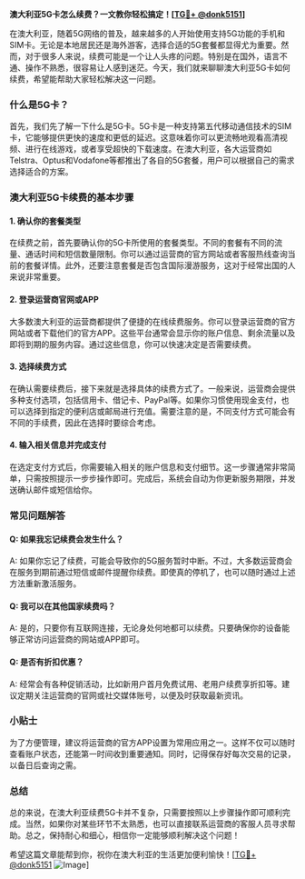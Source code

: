**澳大利亚5G卡怎么续费？一文教你轻松搞定！[[TG💪+ @donk5151](https://t.me/s/donk5151)]**

在澳大利亚，随着5G网络的普及，越来越多的人开始使用支持5G功能的手机和SIM卡。无论是本地居民还是海外游客，选择合适的5G套餐都显得尤为重要。然而，对于很多人来说，续费可能是一个让人头疼的问题。特别是在国外，语言不通、操作不熟悉，很容易让人感到迷茫。今天，我们就来聊聊澳大利亚5G卡如何续费，希望能帮助大家轻松解决这一问题。

### 什么是5G卡？

首先，我们先了解一下什么是5G卡。5G卡是一种支持第五代移动通信技术的SIM卡，它能够提供更快的速度和更低的延迟。这意味着你可以更流畅地观看高清视频、进行在线游戏，或者享受超快的下载速度。在澳大利亚，各大运营商如Telstra、Optus和Vodafone等都推出了各自的5G套餐，用户可以根据自己的需求选择适合的方案。

### 澳大利亚5G卡续费的基本步骤

#### 1. 确认你的套餐类型

在续费之前，首先要确认你的5G卡所使用的套餐类型。不同的套餐有不同的流量、通话时间和短信数量限制。你可以通过运营商的官方网站或者客服热线查询当前的套餐详情。此外，还要注意套餐是否包含国际漫游服务，这对于经常出国的人来说非常重要。

#### 2. 登录运营商官网或APP

大多数澳大利亚的运营商都提供了便捷的在线续费服务。你可以登录运营商的官方网站或者下载他们的官方APP。这些平台通常会显示你的账户信息、剩余流量以及即将到期的服务内容。通过这些信息，你可以快速决定是否需要续费。

#### 3. 选择续费方式

在确认需要续费后，接下来就是选择具体的续费方式了。一般来说，运营商会提供多种支付选项，包括信用卡、借记卡、PayPal等。如果你习惯使用现金支付，也可以选择到指定的便利店或邮局进行充值。需要注意的是，不同支付方式可能会有不同的手续费，因此在选择时要综合考虑。

#### 4. 输入相关信息并完成支付

在选定支付方式后，你需要输入相关的账户信息和支付细节。这一步骤通常非常简单，只需按照提示一步步操作即可。完成后，系统会自动为你更新服务期限，并发送确认邮件或短信给你。

### 常见问题解答

#### Q: 如果我忘记续费会发生什么？

A: 如果你忘记了续费，可能会导致你的5G服务暂时中断。不过，大多数运营商会在服务到期前通过短信或邮件提醒你续费。即使真的停机了，也可以随时通过上述方法重新激活服务。

#### Q: 我可以在其他国家续费吗？

A: 是的，只要你有互联网连接，无论身处何地都可以续费。只要确保你的设备能够正常访问运营商的网站或APP即可。

#### Q: 是否有折扣优惠？

A: 经常会有各种促销活动，比如新用户首月免费试用、老用户续费享折扣等。建议定期关注运营商的官网或社交媒体账号，以便及时获取最新资讯。

### 小贴士

为了方便管理，建议将运营商的官方APP设置为常用应用之一。这样不仅可以随时查看账户状态，还能第一时间收到重要通知。同时，记得保存好每次交易的记录，以备日后查询之需。

### 总结

总的来说，在澳大利亚续费5G卡并不复杂，只需要按照以上步骤操作即可顺利完成。当然，如果你对某些环节不太熟悉，也可以直接联系运营商的客服人员寻求帮助。总之，保持耐心和细心，相信你一定能够顺利解决这个问题！

希望这篇文章能帮到你，祝你在澳大利亚的生活更加便利愉快！[[TG💪+ @donk5151](https://t.me/s/donk5151) ![Image](https://i.postimg.cc/rwNCRYN7/Snipaste-2025-04-30-17-27-05.png)]
